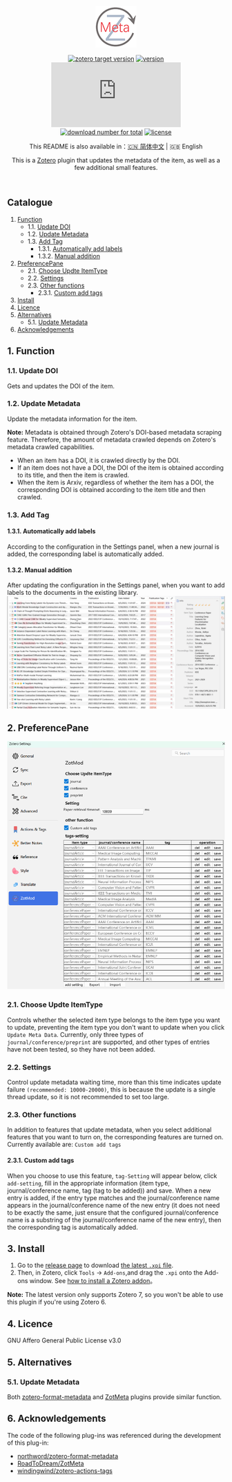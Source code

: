 <div align="center">

![Linter for Zotero](./doc/96.png)

[![zotero target version](https://img.shields.io/badge/Zotero-7.0.*-green?&logo=zotero&logoColor=CC2936)](https://www.zotero.org)
[![version](https://img.shields.io/github/v/release/dklsgui/zotMod)](https://github.com/dklsgui/zotMod/releases/)
[![download number](https://img.shields.io/github/downloads/dklsgui/zotMod/latest/zotMod.xpi)](https://github.com/dklsgui/zotMod/releases/)  
[![download number for total](https://img.shields.io/github/downloads/dklsgui/zotMod/total)](https://github.com/dklsgui/zotMod/releases/)
[![license](https://img.shields.io/github/license/dklsgui/zotMod)](https://github.com/dklsgui/zotMod/blob/main/LICENSE)


This README is also available in：[:cn: 简体中文](./doc/README-zh.md) | :gb: English

This is a [Zotero](https://www.zotero.org/) plugin that updates the metadata of the item, as well as a few additional small features.

</div></br>

## Catalogue
1. [Function](#Function)
	* 1.1. [Update DOI](#UpdateDOI)
	* 1.2. [Update Metadata](#UpdateMetadata)
	* 1.3. [Add Tag](#AddTag)
		* 1.3.1. [ Automatically add labels](#Automaticallyaddlabels)
		* 1.3.2. [ Manual addition](#Manualaddition)
2. [ PreferencePane](#PreferencePane)
	* 2.1. [ Choose Updte ItemType](#Chooseupdteitemtype)
	* 2.2. [ Settings](#Settings)
	* 2.3. [ Other functions](#Otherfunctions)
		* 2.3.1. [ Custom add tags](#Customaddtags)
3. [Install](#Install)
4. [Licence](#Licence)
5. [Alternatives](#Alternatives)
	* 5.1. [Update Metadata](#UpdateMetadata-1)
6. [Acknowledgements](#Acknowledgements)

##  1. <a name='Function'></a>Function

###  1.1. <a name='UpdateDOI'></a>Update DOI
Gets and updates the DOI of the item.

###  1.2. <a name='UpdateMetadata'></a>Update Metadata
Update the metadata information for the item.

**Note:** Metadata is obtained through Zotero's DOI-based metadata scraping feature. Therefore, the amount of metadata crawled depends on Zotero's metadata crawled capabilities.
- When an item has a DOI, it is crawled directly by the DOI.
- If an item does not have a DOI, the DOI of the item is obtained according to its title, and then the item is crawled.
- When the item is Arxiv, regardless of whether the item has a DOI, the corresponding DOI is obtained according to the item title and then crawled.
###  1.3. <a name='AddTag'></a>Add Tag
####  1.3.1. <a name='Automaticallyaddlabels'></a> Automatically add labels
According to the configuration in the Settings panel, when a new journal is added, the corresponding label is automatically added.
####  1.3.2. <a name='Manualaddition'></a> Manual addition
After updating the configuration in the Settings panel, when you want to add labels to the documents in the existing library.
![add tag](./doc/add_tag.gif)

##  2. <a name='PreferencePane'></a> PreferencePane
![preference](./doc/preference.png)
###  2.1. <a name='Chooseupdteitemtype'></a> Choose Updte ItemType
Controls whether the selected item type belongs to the item type you want to update, preventing the item type you don't want to update when you click `Update Meta Data`. Currently, only three types of `journal/conference/preprint` are supported, and other types of entries have not been tested, so they have not been added.
###  2.2. <a name='Settings'></a> Settings
Control update metadata waiting time, more than this time indicates update failure `(recommended: 10000-20000)`, this is because the update is a single thread update, so it is not recommended to set too large.
###  2.3. <a name='Otherfunctions'></a> Other functions
In addition to features that update metadata, when you select additional features that you want to turn on, the corresponding features are turned on. Currently available are: `Custom add tags`


####  2.3.1. <a name='Customaddtags'></a> Custom add tags
When you choose to use this feature, `tag-Setting` will appear below, click `add-setting`, fill in the appropriate information (item type, journal/conference name, tag (tag to be added)) and save. When a new entry is added, if the entry type matches and the journal/conference name appears in the journal/conference name of the new entry (it does not need to be exactly the same, just ensure that the configured journal/conference name is a substring of the journal/conference name of the new entry), then the corresponding tag is automatically added.
##  3. <a name='Install'></a>Install

1. Go to the [release page](https://github.com/dklsgui/zotMod/releases/)  to download [the latest `.xpi` file](https://github.com/dklsgui/zotMod/releases/latest/download/zotMod.xpi).
2. Then, in Zotero, click `Tools` -> `Add-ons`,and drag the `.xpi` onto the Add-ons window. See [how to install a Zotero addon](https://zotero-chinese.com/user-guide/plugins/about-plugin.html)。

**Note:** The latest version only supports Zotero 7, so you won't be able to use this plugin if you're using Zotero 6.

##  4. <a name='Licence'></a>Licence

GNU Affero General Public License v3.0

##  5. <a name='Alternatives'></a>Alternatives

###  5.1. <a name='UpdateMetadata-1'></a>Update Metadata
Both [zotero-format-metadata](https://github.com/northword/zotero-format-metadata) and [ZotMeta](https://github.com/RoadToDream/ZotMeta) plugins provide similar function.


##  6. <a name='Acknowledgements'></a>Acknowledgements

The code of the following plug-ins was referenced during the development of this plug-in:

- [northword/zotero-format-metadata](https://github.com/northword/zotero-format-metadata)
- [RoadToDream/ZotMeta](https://github.com/RoadToDream/ZotMeta)
- [windingwind/zotero-actions-tags](https://github.com/windingwind/zotero-actions-tags)
